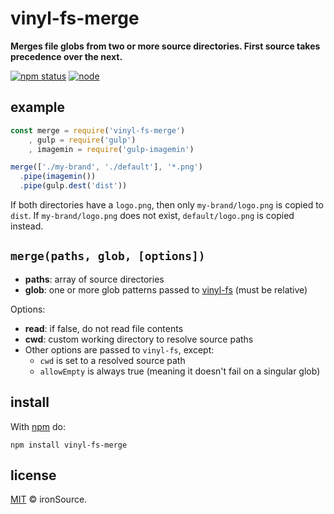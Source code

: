 # vinyl-fs-merge

**Merges file globs from two or more source directories. First source takes precedence over the next.**

[![npm status](http://img.shields.io/npm/v/vinyl-fs-merge.svg?style=flat-square)](https://www.npmjs.org/package/vinyl-fs-merge) [![node](https://img.shields.io/node/v/vinyl-fs-merge.svg?style=flat-square)](https://www.npmjs.org/package/vinyl-fs-merge)

## example

```js
const merge = require('vinyl-fs-merge')
    , gulp = require('gulp')
    , imagemin = require('gulp-imagemin')

merge(['./my-brand', './default'], '*.png')
  .pipe(imagemin())
  .pipe(gulp.dest('dist'))
```

If both directories have a `logo.png`, then only `my-brand/logo.png` is copied to `dist`. If `my-brand/logo.png` does not exist, `default/logo.png` is copied instead.

## `merge(paths, glob, [options])`

- **paths**: array of source directories
- **glob**: one or more glob patterns passed to [vinyl-fs](https://github.com/gulpjs/vinyl-fs) (must be relative)

Options:

- **read**: if false, do not read file contents
- **cwd**: custom working directory to resolve source paths
- Other options are passed to `vinyl-fs`, except:
  - `cwd` is set to a resolved source path
  - `allowEmpty` is always true (meaning it doesn't fail on a singular glob)

## install

With [npm](https://npmjs.org) do:

```
npm install vinyl-fs-merge
```

## license

[MIT](http://opensource.org/licenses/MIT) © ironSource.

